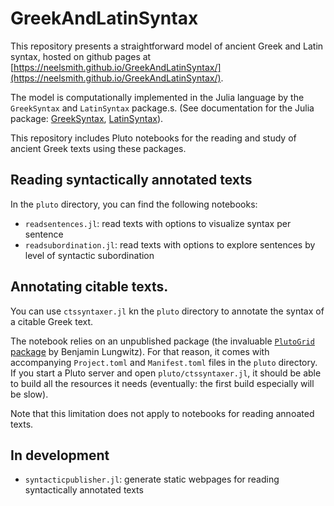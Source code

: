 # GreekAndLatinSyntax

This repository presents a straightforward model of ancient Greek and Latin syntax, hosted on github pages at [https://neelsmith.github.io/GreekAndLatinSyntax/](https://neelsmith.github.io/GreekAndLatinSyntax/).

The model is computationally implemented in the Julia language by the `GreekSyntax` and `LatinSyntax` package.s.   (See documentation for the Julia package:  [GreekSyntax](https://neelsmith.github.io/GreekSyntax.jl/stable/), [LatinSyntax](https://neelsmith.github.io/LatinSyntax.jl/stable/)).


This repository includes Pluto notebooks for the reading and study of ancient Greek texts using these packages.




## Reading syntactically annotated texts

In the `pluto` directory, you can find the following notebooks:

- `readsentences.jl`: read texts with options to visualize syntax per sentence
- `readsubordination.jl`:  read texts with options to explore sentences by level of syntactic subordination

## Annotating citable texts.

You can use `ctssyntaxer.jl` kn the `pluto` directory to annotate the syntax of a citable Greek text.

The notebook relies on an unpublished package (the invaluable [`PlutoGrid` package](https://github.com/lungben/PlutoGrid.jl) by Benjamin Lungwitz). For that reason, it comes with accompanying `Project.toml` and `Manifest.toml` files in the `pluto` directory.  If you start a Pluto server and open `pluto/ctssyntaxer.jl`, it should be able to build all the resources it needs (eventually: the first build especially will be slow).

Note that this limitation does not apply to notebooks for reading annoated texts.


## In development

- `syntacticpublisher.jl`: generate static webpages for reading syntactically annotated texts